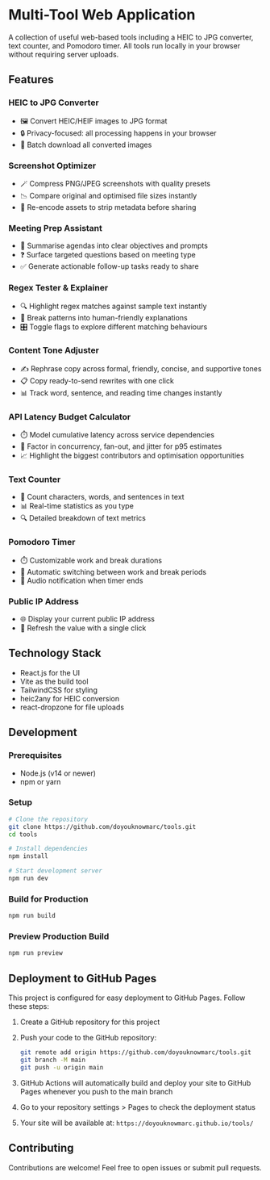 # Multi-Tool Web Application

A collection of useful web-based tools including a HEIC to JPG converter, text counter, and Pomodoro timer. All tools run locally in your browser without requiring server uploads.

## Features

### HEIC to JPG Converter
- 🖼️ Convert HEIC/HEIF images to JPG format
- 🔒 Privacy-focused: all processing happens in your browser
- 💾 Batch download all converted images

### Screenshot Optimizer
- 🪄 Compress PNG/JPEG screenshots with quality presets
- 📉 Compare original and optimised file sizes instantly
- 🧼 Re-encode assets to strip metadata before sharing

### Meeting Prep Assistant
- 🧭 Summarise agendas into clear objectives and prompts
- ❓ Surface targeted questions based on meeting type
- ✅ Generate actionable follow-up tasks ready to share

### Regex Tester & Explainer
- 🔍 Highlight regex matches against sample text instantly
- 🧠 Break patterns into human-friendly explanations
- 🎛️ Toggle flags to explore different matching behaviours

### Content Tone Adjuster
- ✍️ Rephrase copy across formal, friendly, concise, and supportive tones
- 📋 Copy ready-to-send rewrites with one click
- 📊 Track word, sentence, and reading time changes instantly

### API Latency Budget Calculator
- ⏱️ Model cumulative latency across service dependencies
- 🧮 Factor in concurrency, fan-out, and jitter for p95 estimates
- 📈 Highlight the biggest contributors and optimisation opportunities

### Text Counter
- 📝 Count characters, words, and sentences in text
- 📊 Real-time statistics as you type
- 🔍 Detailed breakdown of text metrics

### Pomodoro Timer
- ⏱️ Customizable work and break durations
- 🔄 Automatic switching between work and break periods
- 🔔 Audio notification when timer ends

### Public IP Address
- 🌐 Display your current public IP address
- 🔄 Refresh the value with a single click

## Technology Stack

- React.js for the UI
- Vite as the build tool
- TailwindCSS for styling
- heic2any for HEIC conversion
- react-dropzone for file uploads

## Development

### Prerequisites

- Node.js (v14 or newer)
- npm or yarn

### Setup

```bash
# Clone the repository
git clone https://github.com/doyouknowmarc/tools.git
cd tools

# Install dependencies
npm install

# Start development server
npm run dev
```

### Build for Production

```bash
npm run build
```

### Preview Production Build

```bash
npm run preview
```

## Deployment to GitHub Pages

This project is configured for easy deployment to GitHub Pages. Follow these steps:

1. Create a GitHub repository for this project

2. Push your code to the GitHub repository:
   ```bash
   git remote add origin https://github.com/doyouknowmarc/tools.git
   git branch -M main
   git push -u origin main
   ```

3. GitHub Actions will automatically build and deploy your site to GitHub Pages whenever you push to the main branch

4. Go to your repository settings > Pages to check the deployment status

5. Your site will be available at: `https://doyouknowmarc.github.io/tools/`

## Contributing

Contributions are welcome! Feel free to open issues or submit pull requests.
